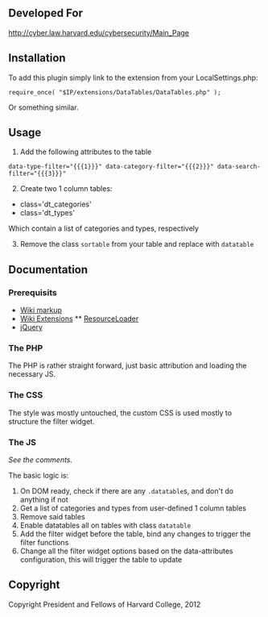 ## Developed For

http://cyber.law.harvard.edu/cybersecurity/Main_Page

## Installation

To add this plugin simply link to the extension from your LocalSettings.php:

`require_once( "$IP/extensions/DataTables/DataTables.php" );`

Or something similar.

## Usage

1. Add the following attributes to the table 

`data-type-filter="{{{1}}}" data-category-filter="{{{2}}}" data-search-filter="{{{3}}}"`

2. Create two 1 column tables:

* class='dt_categories'
* class='dt_types'

Which contain a list of categories and types, respectively

3. Remove the class `sortable` from your table and replace with `datatable`

## Documentation

### Prerequisits

* [Wiki markup](https://en.wikipedia.org/wiki/Wiki_markup)
* [Wiki Extensions](https://www.mediawiki.org/wiki/Manual:Extensions)
** [ResourceLoader](https://www.mediawiki.org/wiki/ResourceLoader/Developing_with_ResourceLoader)
* [jQuery](http://jquery.com/)

### The PHP

The PHP is rather straight forward, just basic attribution and loading the necessary JS.

### The CSS

The style was mostly untouched, the custom CSS is used mostly to structure the filter widget.

### The JS

*See the comments.*

The basic logic is:

1. On DOM ready, check if there are any `.datatable`s, and don't do anything if not
2. Get a list of categories and types from user-defined 1 column tables
3. Remove said tables
4. Enable datatables all on tables with class `datatable`
5. Add the filter widget before the table, bind any changes to trigger the filter functions
6. Change all the filter widget options based on the data-attributes configuration, this will trigger the table to update

## Copyright

Copyright President and Fellows of Harvard College, 2012